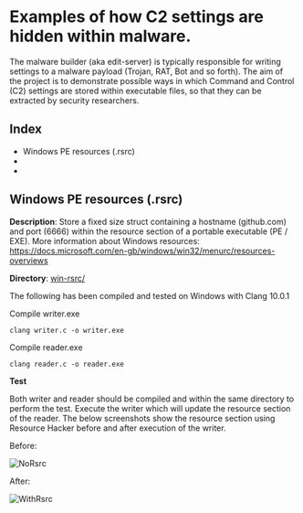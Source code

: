 # Examples of how C2 settings are hidden within malware.

The malware builder (aka edit-server) is typically responsible for writing settings to a malware payload (Trojan, RAT, Bot and so forth).
The aim of the project is to demonstrate possible ways in which Command and Control (C2) settings are stored within executable files, so that they can be extracted by security researchers. 

## Index
- Windows PE resources (.rsrc)
-
-


## Windows PE resources (.rsrc)

**Description**: Store a fixed size struct containing a hostname (github.com) and port (6666) within the resource section of a portable executable (PE / EXE).
More information about Windows resources: https://docs.microsoft.com/en-gb/windows/win32/menurc/resources-overviews

**Directory**: [win-rsrc/](https://github.com/MaybeNotABob/edit-server/tree/main/win-rsrc)
  
The following has been compiled and tested on Windows with Clang 10.0.1

Compile writer.exe

``` clang writer.c -o writer.exe ```

Compile reader.exe

``` clang reader.c -o reader.exe ```

**Test**

Both writer and reader should be compiled and within the same directory to perform the test.
Execute the writer which will update the resource section of the reader. The below screenshots show the resource section using Resource Hacker before and after execution of the writer.

Before:

![NoRsrc](https://github.com/MaybeNotABob/edit-server/blob/main/win-rsrc/01-reader-exe%20before%20executing%20writer-exe.png)

After:

![WithRsrc](https://github.com/MaybeNotABob/edit-server/blob/main/win-rsrc/02-reader-exe%20after%20executing%20writer-exe.png) 
